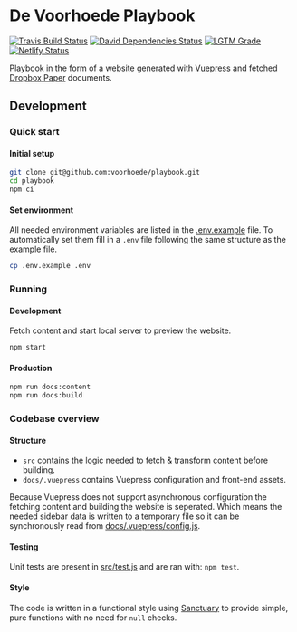 # De Voorhoede Playbook
[![Travis Build Status][travis-icon]][travis]
[![David Dependencies Status][david-icon]][david]
[![LGTM Grade][lgtm-icon]][lgtm]
[![Netlify Status](https://api.netlify.com/api/v1/badges/6cb9ad83-2aee-4233-9ed3-62d0fa799b9f/deploy-status)](https://app.netlify.com/sites/voorhoede-playbook/deploys)

Playbook in the form of a website generated with [Vuepress](https://vuepress.vuejs.org/) and fetched [Dropbox Paper](https://www.dropbox.com/paper) documents.

## Development

### Quick start
#### Initial setup
```sh
git clone git@github.com:voorhoede/playbook.git
cd playbook
npm ci
```

#### Set environment
All needed environment variables are listed in the [.env.example](.env.example) file. To automatically set them fill in a `.env` file following the same structure as the example file.
```sh
cp .env.example .env
```

### Running
#### Development
Fetch content and start local server to preview the website.
```sh
npm start
```

#### Production
```sh
npm run docs:content
npm run docs:build
```

### Codebase overview
#### Structure
- `src` contains the logic needed to fetch & transform content before building.
- `docs/.vuepress` contains Vuepress configuration and front-end assets.

Because Vuepress does not support asynchronous configuration the fetching content and building the website is seperated. Which means the needed sidebar data is written to a temporary file so it can be synchronously read from [docs/.vuepress/config.js](docs/.vuepress/config.js).

#### Testing
Unit tests are present in [src/test.js](src/test.js) and are ran with: `npm test`.

#### Style
The code is written in a functional style using [Sanctuary](https://sanctuary.js.org/) to provide simple, pure functions with no need for `null` checks.

[travis]: https://travis-ci.org/voorhoede/playbook/branches
[travis-icon]: https://img.shields.io/travis/voorhoede/playbook/master.svg?style=flat-square
[david]: https://david-dm.org/voorhoede/playbook
[david-icon]: https://img.shields.io/david/voorhoede/playbook.svg?style=flat-square
[lgtm]: https://lgtm.com/projects/g/voorhoede/playbook/
[lgtm-icon]: https://img.shields.io/lgtm/grade/javascript/g/voorhoede/playbook.svg?style=flat-square
